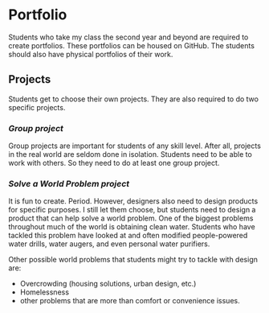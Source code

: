 # Portfolio
Students who take my class the second year and beyond are required to create portfolios.  These portfolios can be housed on GitHub.  The students should also have physical portfolios of their work.

## Projects
Students get to choose their own projects.  They are also required to do two specific projects.

### *Group project*
Group projects are important for students of any skill level.  After all, projects in the real world are seldom done in isolation.  Students need to be able to work with others.  So they need to do at least one group project.

### *Solve a World Problem project*
It is fun to create.  Period.  However, designers also need to design products for specific purposes.  I still let them choose, but students need to design a product that can help solve a world problem.  One of the biggest problems throughout much of the world is obtaining clean water.  Students who have tackled this problem have looked at and often modified people-powered water drills, water augers, and even personal water purifiers.

Other possible world problems that students might try to tackle with design are:
* Overcrowding (housing solutions, urban design, etc.)
* Homelessness
* other problems that are more than comfort or convenience issues.


